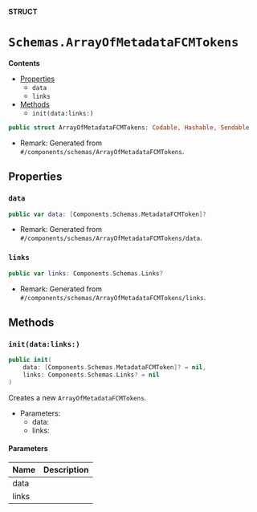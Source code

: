 **STRUCT**

# `Schemas.ArrayOfMetadataFCMTokens`

**Contents**

- [Properties](#properties)
  - `data`
  - `links`
- [Methods](#methods)
  - `init(data:links:)`

```swift
public struct ArrayOfMetadataFCMTokens: Codable, Hashable, Sendable
```

- Remark: Generated from `#/components/schemas/ArrayOfMetadataFCMTokens`.

## Properties
### `data`

```swift
public var data: [Components.Schemas.MetadataFCMToken]?
```

- Remark: Generated from `#/components/schemas/ArrayOfMetadataFCMTokens/data`.

### `links`

```swift
public var links: Components.Schemas.Links?
```

- Remark: Generated from `#/components/schemas/ArrayOfMetadataFCMTokens/links`.

## Methods
### `init(data:links:)`

```swift
public init(
    data: [Components.Schemas.MetadataFCMToken]? = nil,
    links: Components.Schemas.Links? = nil
)
```

Creates a new `ArrayOfMetadataFCMTokens`.

- Parameters:
  - data:
  - links:

#### Parameters

| Name | Description |
| ---- | ----------- |
| data |  |
| links |  |